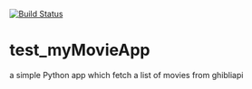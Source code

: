 [![Build Status](https://travis-ci.com/gvannest/test_myMovieApp.svg?branch=master)](https://travis-ci.com/gvannest/test_myMovieApp)

# test_myMovieApp
a simple Python app which fetch a list of movies from ghibliapi
